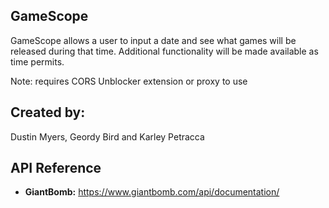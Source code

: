 ## GameScope
GameScope allows a user to input a date and see what games will be released during
that time.  Additional functionality will be made available as time permits.

Note: requires CORS Unblocker extension or proxy to use


## Created by:
Dustin Myers, Geordy Bird and Karley Petracca


## API Reference
* **GiantBomb:** https://www.giantbomb.com/api/documentation/

